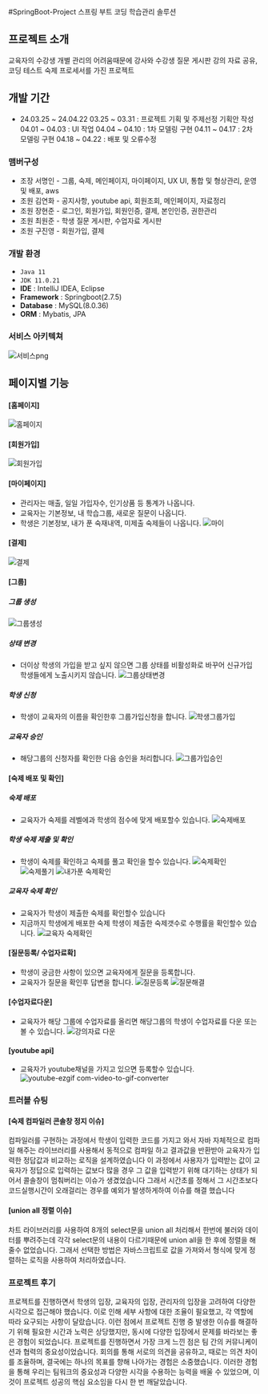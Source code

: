 #SpringBoot-Project
스프링 부트 코딩 학습관리 솔루션

## 프로젝트 소개 
교육자의 수강생 개별 관리의 어려움때문에 강사와 수강생 질문 게시판
강의 자료 공유,코딩 테스트 숙제 프로세서를 가진 프로젝트

## 개발 기간
* 24.03.25 ~ 24.04.22
  03.25 ~ 03.31 : 프로젝트 기획 및 주제선정 기획안 작성
  04.01 ~ 04.03 : UI 작업
  04.04 ~ 04.10 : 1차 모델링 구현
  04.11 ~ 04.17 : 2차 모델링 구현
  04.18 ~ 04.22 : 배포 및 오류수정

### 맴버구성
- 조장 서명인 - 그룹, 숙제, 메인페이지, 마이페이지, UX UI, 통합 및 형상관리, 운영및 배포, aws
- 조원 김연화 - 공지사항, youtube api, 회원조회, 메인페이지, 자료정리
- 조원 장현준 - 로그인, 회원가입, 회원인증, 결제, 본인인증, 권한관리
- 조원 최원준 - 학생 질문 게시판, 수업자료 게시판
- 조원 구진영 - 회원가입, 결제

### 개발 환경
- `Java 11`
- `JDK 11.0.21`
- **IDE** : IntelliJ IDEA, Eclipse
- **Framework** : Springboot(2.7.5)
- **Database** : MySQL(8.0.36)
- **ORM** : Mybatis, JPA

### 서비스 아키텍쳐
![서비스png](https://github.com/westco2/Groups/assets/148563632/fcc3a82d-dd9b-4763-84bc-e50c10b184f5)


## 페이지별 기능
#### [홈페이지]
![홈페이지](https://github.com/westco2/Groups/assets/148563632/ab70c7e1-0f81-4f38-b7fd-b16edc3eabf8)
#### [회원가입]
![회원가입](https://github.com/westco2/Groups/assets/148563632/50914439-d493-455f-a91f-3f531088f4b9)
#### [마이페이지]
- 관리자는 매출, 일일 가입자수, 인기상품 등 통계가 나옵니다.
- 교육자는 기본정보, 내 학습그룹, 새로운 질문이 나옵니다.
- 학생은 기본정보, 내가 푼 숙재내역, 미제출 숙제들이 나옵니다.
![마이](https://github.com/westco2/Groups/assets/148563632/ebad5132-640e-41ac-84df-bb5ebaa84802)
#### [결제]
![결제](https://github.com/westco2/Groups/assets/148563632/5fb4913d-e5d1-4847-a561-ec897ad59834)
#### [그룹]
##### 그룹 생성
![그룹생성](https://github.com/westco2/Groups/assets/148563632/99c388a9-72f9-470b-9085-622851496c30)
##### 상태 변경
- 더이상 학생의 가입을 받고 싶지 않으면 그룹 상태를 비활성화로 바꾸어 신규가입 학생들에게 노출시키지 않습니다.
![그룹상태변경](https://github.com/westco2/Groups/assets/148563632/c1487ddb-57b9-47b7-8644-4f50cd68e9eb)
##### 학생 신청
- 학생이 교육자의 이름을 확인한후 그룹가입신청을 합니다.
![학생그룹가입](https://github.com/westco2/Groups/assets/148563632/c6ec9fd9-bf89-49e5-8330-e53202cf5c02)
##### 교육자 승인
- 해당그룹의 신청자를 확인한 다음 승인을 처리합니다.
![그룹가입승인](https://github.com/westco2/Groups/assets/148563632/301343f0-e5ff-4326-ae92-1daddd66dbb9)
#### [숙제 배포 및 확인]
##### 숙제 배포
- 교육자가 숙제를 레벨에과 학생의 점수에 맞게 배포할수 있습니다.
![숙제배포](https://github.com/westco2/Groups/assets/148563632/4303e483-df05-404a-bc17-23e154990647)
##### 학생 숙제 제출 및 확인
- 학생이 숙제를 확인하고 숙제를 풀고 확인을 할수 있습니다.
![숙제확인](https://github.com/westco2/Groups/assets/148563632/c54c034b-7349-419b-ac02-38cca5d7f5fe)
![숙제풀기](https://github.com/westco2/Groups/assets/148563632/00fb3685-1f5a-4dbb-a753-c2edc37e7f10)
![내가푼 숙제확인](https://github.com/westco2/Groups/assets/148563632/48596921-5314-40be-b15c-c3f429daa497)
##### 교육자 숙제 확인
- 교육자가 학생이 제출한 숙제를 확인할수 있습니다
- 지금까지 학생에게 배포한 숙제 학생이 제출한 숙제갯수로 수행률을 확인할수 있습니다.
![교육자 숙제확인](https://github.com/westco2/Groups/assets/148563632/a3bf61d7-4e13-4fb3-a638-03b9ccc5fe52)
#### [질문등록/ 수업자료확]
- 학생이 궁금한 사항이 있으면 교육자에게 질문을 등록합니다.
- 교육자가 질문을 확인후 답변을 합니다.
![질문등록](https://github.com/westco2/Groups/assets/148563632/23eb947f-9552-4fe6-898d-9b60c6052258)
![질문해결](https://github.com/westco2/Groups/assets/148563632/fb983e22-a77d-40b5-81fc-bb6179c907fc)
#### [수업자료다운]
- 교육자가 해당 그룹에 수업자료를 올리면 해당그룹의 학생이 수업자료를 다운 또는 볼 수 있습니다.
![강의자료 다운](https://github.com/westco2/Groups/assets/148563632/395397a9-68e7-4e89-8125-3ad404655c9a)
#### [youtube api]
- 교육자가 youtube채널을 가지고 있으면 등록할수 있습니다.
![youtube-ezgif com-video-to-gif-converter](https://github.com/westco2/Groups/assets/148563632/b9978d5b-1d1d-479b-ae65-1aeaaa6f47cc)

### 트러블 슈팅
#### [숙제 컴파일러 콘솔창 정지 이슈]
컴파일러를 구현하는 과정에서 학생이 입력한 코드를 가지고 와서 자바 자체적으로 컴파일 해주는 라이브러리를 사용해서 동적으로 컴파일 하고 결과값을 반환받아 교육자가 입력한 정답값과 
비교하는 로직을 설계하였습니다 이 과정에서 사용자가 입력받는 값이 교육자가 정답으로 입력하는 값보다 많을 경우 그 값을 입력받기 위해 대기하는 상태가 되어서 콜솔창이 멈춰버리는 이슈가 생겼었습니다
그래서 시간초를 정해서 그 시간초보다 코드실행시간이 오래걸리는 경우를 예외가 발생하게하여 이슈를 해결 했습니다
#### [union all 정렬 이슈]
차트 라이브러리를 사용하여 8개의 select문을 union all 처리해서 한번에 불러와 데이터를 뿌려주는데 각각 select문의 내용이 다르기때문에 union all을 한 후에 정렬을 해줄수 없었습니다. 
그래서 선택한 방법은 자바스크립트로 값을 가져와서 형식에 맞게 정렬하는 로직을 사용하여 처리하였습니다. 

### 프로젝트 후기

프로젝트를 진행하면서 학생의 입장, 교육자의 입장, 관리자의 입장을 고려하여 다양한 시각으로 접근해야 했습니다. 이로 인해 세부 사항에 대한 조율이 필요했고, 각 역할에 따라 요구되는 사항이 달랐습니다. 이런 점에서 프로젝트 진행 중 발생한 이슈를 해결하기 위해 필요한 시간과 노력은 상당했지만, 동시에 다양한 입장에서 문제를 바라보는 좋은 경험이 되었습니다.
프로젝트를 진행하면서 가장 크게 느낀 점은 팀 간의 커뮤니케이션과 협력의 중요성이었습니다. 회의를 통해 서로의 의견을 공유하고, 때로는 의견 차이를 조율하며, 결국에는 하나의 목표를 향해 나아가는 경험은 소중했습니다. 이러한 경험을 통해 우리는 팀워크의 중요성과 다양한 시각을 수용하는 능력을 배울 수 있었으며, 이것이 프로젝트 성공의 핵심 요소임을 다시 한 번 깨달았습니다.






